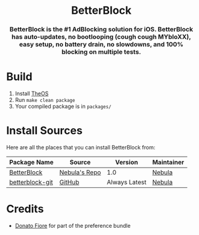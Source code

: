 <h1 align="center">BetterBlock</h1>
<h3 align="center">BetterBlock is the #1 AdBlocking solution for iOS. BetterBlock has auto-updates, no bootlooping (cough cough MYbloXX), easy setup, no battery drain, no slowdowns, and 100% blocking on multiple tests.</h3>
<!--<p align="center"> 
  <a href="https://github.com/itsnebulalol/betterblock/issues/new?assignees=&labels=bug&template=bug_report.md&title=%5BBUG%5D+">Report Bug (soon)</a>
  <b> · </b>
  <a href="https://github.com/itsnebulalol/betterblock/issues/new?assignees=&labels=enhancement&template=feature_request.md&title=%5BEnhancement%5D">Request Feature (soon)</a>
  <b> · </b>
  <a href="https://discord.com">Discord</a><br />
</p>-->

<!--<p align="center"> 
  <img src="https://img.shields.io/github/stars/itsnebulalol/betterblock" alt="Stars">
  <img src="https://img.shields.io/github/forks/itsnebulalol/betterblock" alt="Forks">
  <span class="badge-buymeacoffee">
    <a href="https://patreon.com/nebulalol" title="Donate to this project using Patreon"><img src="https://img.shields.io/badge/buy%20me%20a%20coffee-donate-yellow.svg" alt="Patreon donate button" /></a>
  </span>
</p>-->

# Build
1. Install [TheOS](https://theos.dev/docs/installation)
2. Run `make clean package`
3. Your compiled package is in `packages/`

# Install Sources
Here are all the places that you can install BetterBlock from:

Package Name | Source | Version | Maintainer
---|---|---|---
[BetterBlock](https://repo.packix.com/package/me.nebula.elate) | [Nebula's Repo](https://apt.itsnebula.net/) | 1.0 | [Nebula](https://github.com/itsnebulalol)
[betterblock-git](https://https://github.com/itsnebulalol/betterblock) | [GitHub](https://github.com/itsnebulalol/betterblock) | Always Latest | [Nebula](https://github.com/itsnebulalol)

# Credits
- [Donato Fiore](https://github.com/donato-fiore) for part of the preference bundle